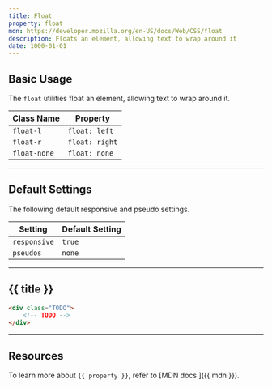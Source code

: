```yaml
---
title: Float
property: float
mdn: https://developer.mozilla.org/en-US/docs/Web/CSS/float
description: Floats an element, allowing text to wrap around it
date: 1000-01-01
---
```


## Basic Usage

The `float` utilities float an element, allowing text to wrap around it.

| Class Name   | Property       |
| ------------ | -------------- |
| `float-l`    | `float: left`  |
| `float-r`    | `float: right` |
| `float-none` | `float: none`  |

---

## Default Settings

The following default responsive and pseudo settings.

| Setting      | Default Setting |
| ------------ | --------------- |
| `responsive` | `true`          |
| `pseudos`    | `none`          |

---

## {{ title }}

<div class="bg-silver-200 p-20 h-256 radius-md flex flex-wrap align-content-center">
  <!-- ... -->
</div>

```html
<div class="TODO">
	<!-- TODO -->
</div>
```

---

## Resources

To learn more about `{{ property }}`, refer to [MDN docs <i class="far fa-external-link ml-6"></i>]({{ mdn }}).
